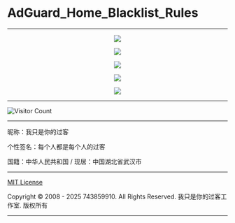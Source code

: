 # AdGuard_Home_Blacklist_Rules

---

<p align="center">
  <img src="https://raw.gitmirror.com/743859910/AdGuard_Home_Blacklist_Rules/master/img/image/images/1.webp">
</p>

<p align="center">
  <img src="https://raw.gitmirror.com/743859910/AdGuard_Home_Blacklist_Rules/master/img/image/images/2.webp">
</p>

<p align="center">
  <img src="https://raw.gitmirror.com/743859910/AdGuard_Home_Blacklist_Rules/master/img/image/images/3.webp">
</p>

<p align="center">
  <img src="https://raw.gitmirror.com/743859910/AdGuard_Home_Blacklist_Rules/master/img/image/images/4.webp">
</p>

<p align="center">
  <img src="https://raw.gitmirror.com/743859910/AdGuard_Home_Blacklist_Rules/master/img/image/images/5.webp">
</p>

---

![Visitor Count](https://profile-counter.glitch.me/{AdGuard_Home_Blacklist_Rules}/count.svg)

---

昵称：我只是你的过客

个性签名：每个人都是每个人的过客

国籍：中华人民共和国 / 现居：中国湖北省武汉市

---

[MIT License](https://github.com/743859910/AdGuard_Home_Blacklist_Rules/blob/master/LICENSE)

Copyright © 2008 - 2025 743859910. All Rights Reserved. 我只是你的过客工作室. 版权所有

---

